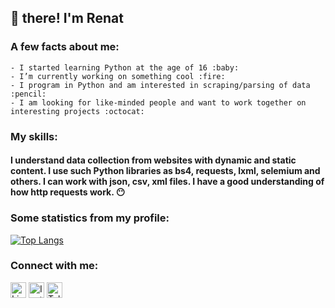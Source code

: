 ## :wave: there! I'm Renat

### A few facts about me:
    - I started learning Python at the age of 16 :baby:
    - I’m currently working on something cool :fire:
    - I program in Python and am interested in scraping/parsing of data :pencil:
    - I am looking for like-minded people and want to work together on interesting projects :octocat:

### My skills:
#### I understand data collection from websites with dynamic and static content. I use such Python libraries as bs4, requests, lxml, selemium and others. I can work with json, csv, xml files. I have a good understanding of how http requests work. :no_mouth: 

### Some statistics from my profile:

[![Top Langs](https://github-readme-stats.vercel.app/api/top-langs/?username=anuraghazra&layout=compact)](https://github.com/anuraghazra/github-readme-stats)

### Connect with me:

[<img aling="left" alt="LinkedIn" width="25px" src="https://cdn.jsdelivr.net/npm/simple-icons@v3/icons/linkedin.svg">][linkedin] 
[<img aling="left" alt="Instagram" width="25px" src="https://cdn.jsdelivr.net/npm/simple-icons@v3/icons/instagram.svg">][instagram] 
[<img aling="left" alt="Telegram" width="25px" src="https://cdn.jsdelivr.net/npm/simple-icons@v3/icons/telegram.svg">][telegram]

[linkedin]: www.linkedin.com/in/renathv
[instagram]: https://www.instagram.com/renat.hv/
[telegram]: https://t.me/yakuzza0
